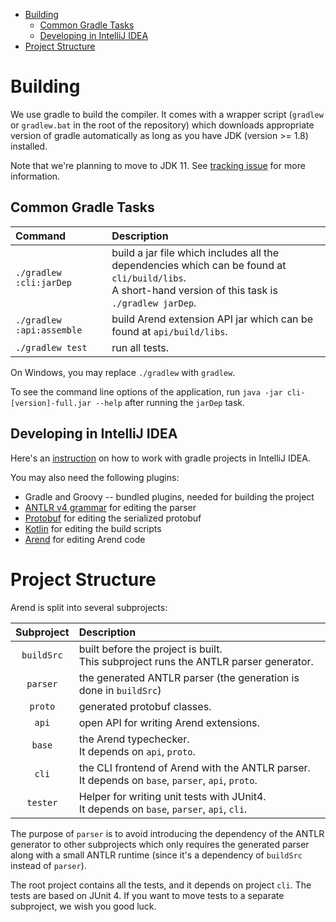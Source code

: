 * [Building](#building)
  * [Common Gradle Tasks](#common-gradle-tasks)
  * [Developing in IntelliJ IDEA](#developing-in-intellij-idea)
* [Project Structure](#project-structure)
<!--
* [Contributing Guidelines](#contributing-guidelines)
-->

<!--
Created by [gh-md-toc](https://github.com/ekalinin/github-markdown-toc)
-->

# Building

We use gradle to build the compiler. It comes with a wrapper script (`gradlew` or `gradlew.bat` in
the root of the repository) which downloads appropriate version of gradle
automatically as long as you have JDK (version >= 1.8) installed.

Note that we're planning to move to JDK 11.
See [tracking issue](https://github.com/JetBrains/Arend/issues/176)
for more information.

## Common Gradle Tasks

|Command|Description|
|:---|:---|
|`./gradlew :cli:jarDep`|build a jar file which includes all the dependencies which can be found at `cli/build/libs`.<br/>A short-hand version of this task is `./gradlew jarDep`.|
|`./gradlew :api:assemble`|build Arend extension API jar which can be found at `api/build/libs`.|
|`./gradlew test`|run all tests.|

On Windows, you may replace `./gradlew` with `gradlew`.

To see the command line options of the application, run `java -jar cli-[version]-full.jar --help`
after running the `jarDep` task.

## Developing in IntelliJ IDEA

Here's an [instruction](https://www.jetbrains.com/help/idea/gradle.html)
on how to work with gradle projects in IntelliJ IDEA.

You may also need the following plugins:
+ Gradle and Groovy -- bundled plugins, needed for building the project
+ [ANTLR v4 grammar](https://plugins.jetbrains.com/plugin/7358) for editing the parser
+ [Protobuf](https://plugins.jetbrains.com/plugin/8277) for editing the serialized protobuf
+ [Kotlin](https://plugins.jetbrains.com/plugin/6954) for editing the build scripts
+ [Arend](https://plugins.jetbrains.com/plugin/11162) for editing Arend code

# Project Structure

Arend is split into several subprojects:

|Subproject|Description|
|:---:|:---|
|`buildSrc`|built before the project is built.<br/>This subproject runs the ANTLR parser generator.|
|`parser`|the generated ANTLR parser (the generation is done in `buildSrc`)|
|`proto`|generated protobuf classes.|
|`api`|open API for writing Arend extensions.|
|`base`|the Arend typechecker.<br/>It depends on `api`, `proto`.|
|`cli`|the CLI frontend of Arend with the ANTLR parser.<br/>It depends on `base`, `parser`, `api`, `proto`.|
|`tester`|Helper for writing unit tests with JUnit4.<br/>It depends on `base`, `parser`, `api`, `cli`.|

The purpose of `parser` is to avoid introducing the dependency of the ANTLR
generator to other subprojects which only requires
the generated parser along with a small ANTLR runtime
(since it's a dependency of `buildSrc` instead of `parser`).

The root project contains all the tests,
and it depends on project `cli`.
The tests are based on JUnit 4.
If you want to move tests to a separate subproject, we wish you good luck.

<!--
# Contributing Guidelines

Things to keep in mind:

+ Don't refactor others' code, but you're welcomed to refactor your own.
+ Add a test fixture when you fix a bug to ensure it never popups again.
+ Make sure tests pass before submitting a patch or a pull request.
  Your code will be tested on GitHub Actions.
+ Be careful when you want to modify the build scripts,
  make sure dependencies shared by multiple subprojects have a corresponding
  version name stored in `rootProject.ext`.
+ [JetBrains Annotations](https://github.com/JetBrains/java-annotations) is your friend.
+ Never add generated files to the git repo.

If you don't know where to start but looking for a chance of contribution,
go ahead to [list of issues](https://github.com/JetBrains/Arend/issues) and pick
one you like. You can ask a developer on [gitter](https://gitter.im/arend-lang/community).
-->
